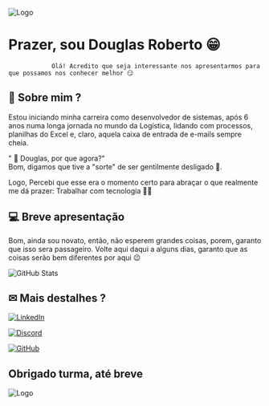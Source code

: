 ![Logo](https://gartic.com.br/imgs/mural/ib/iblurrycake/doug-funny.png)

# Prazer, sou Douglas Roberto 😁

                Olá! Acredito que seja interessante nos apresentarmos para que possamos nos conhecer melhor 😏


## 🚀 Sobre mim ? 
Estou iniciando minha carreira como desenvolvedor de sistemas, após 6 anos numa longa jornada no mundo da Logística, lidando com processos, planilhas do Excel e, claro, aquela caixa de entrada de e-mails sempre cheia. 

" 🤔 Douglas, por que agora?"  
Bom, digamos que tive a "sorte" de ser gentilmente desligado 🤭.

Logo, Percebi que esse era o momento certo para abraçar o que realmente me dá prazer: Trabalhar com tecnologia 👨‍💻

## 💻 Breve apresentação

Bom, ainda sou novato, então, não esperem grandes coisas, porem, garanto que isso sera passageiro. Volte aqui daqui a alguns dias, garanto que as coisas serão bem diferentes por aqui 😉

![GitHub Stats](https://github-readme-stats.vercel.app/api?username=kokadal&theme=transparent&bg_color=000&border_color=30A3DC&show_icons=true&icon_color=30A3DC&title_color=E94D5F&text_color=FFF)



##  ✉ Mais destalhes ?

[![LinkedIn](https://img.shields.io/badge/LinkedIn-0077B5?style=for-the-badge&logo=linkedin&logoColor=white)](https://www.linkedin.com/in/douglas-oliveira-roberto-1a80672b0?utm_source=share&utm_campaign=share_via&utm_content=profile&utm_medium=ios_app/)

[![Discord](https://img.shields.io/badge/Discord-7289DA?style=for-the-badge&logo=discord&logoColor=white)](https://discord.com/channels/doug.roberth/)

[![GitHub](https://img.shields.io/badge/GitHub-100000?style=for-the-badge&logo=github&logoColor=white)](https://github.com/Kokadal)


## Obrigado turma, até breve 

![Logo](https://media4.giphy.com/media/v1.Y2lkPTc5MGI3NjExdHhjMWNlcG5iNzN1eTBmbG9qc3FpMW9jZDU4c3dkdGliMzkxdWk2MiZlcD12MV9pbnRlcm5hbF9naWZfYnlfaWQmY3Q9Zw/l4Epg9yH2Ljv1jBaE/giphy.gif)